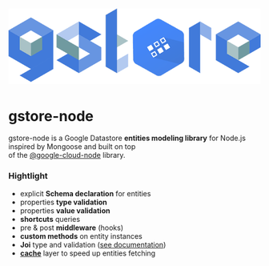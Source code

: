 # ![](/assets/logo.png)

# gstore-node

gstore-node is a Google Datastore **entities modeling library** for Node.js inspired by Mongoose and built on top    
of the [@google-cloud-node](https://github.com/GoogleCloudPlatform/google-cloud-node) library.

### Hightlight

* explicit **Schema declaration** for entities
* properties **type validation**
* properties **value validation**
* **shortcuts** queries
* pre & post **middleware** \(hooks\)
* **custom methods** on entity instances
* **Joi** type and validation \([see documentation](https://www.npmjs.com/package/joi)\)
* [**cache**](/cache.md) layer to speed up entities fetching



